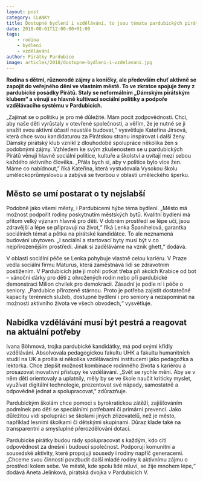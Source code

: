 ```yaml
---
layout: post
category: CLANKY
title: Dostupné bydlení i vzdělávání, to jsou témata pardubických pirátek
date: 2018-08-01T12:00:00+01:00
tags:
    - rodina
    - bydlení
    - vzdělávání
author: Pirátky Pardubice
image: articles/2018/dostupne-bydleni-i-vzdelavani.jpg
---
```


**Rodina s dětmi, různorodé zájmy a koníčky, ale především chuť aktivně se zapojit
do veřejného dění ve vlastním městě. To ve zkratce spojuje ženy z pardubické
posádky Pirátů. Staly se neformálním „Dámským pirátským klubem“ a věnují se
hlavně kultivaci sociální politiky a podpoře vzdělávacího systému v Pardubicích.**


„Zajímat se o politiku je pro mě důležité. Mám pocit zodpovědnosti. Chci, aby
naše děti vyrůstaly v otevřené společnosti, a věřím, že je nutné se ji snažit
svou aktivní účastí neustále budovat,“ vysvětluje Kateřina Jirsová, která chce
svou kandidaturou za Pirátskou stranu inspirovat i další ženy. Dámský pirátský
klub vznikl z dlouhodobé spolupráce několika žen s podobnými zájmy. Vzhledem ke
svým zkušenostem se u pardubických Pirátů věnují hlavně sociální politice,
kultuře a školství a uvítají mezi sebou každého aktivního člověka. „Přála bych
si, aby v politice bylo více žen. Máme co nabídnout,” říká Kateřina, která
vystudovala Vysokou školu uměleckoprůmyslovou a zabývá se tvorbou v oblasti
uměleckého šperku.

## Město se umí postarat o ty nejslabší

Podobně jako všemi městy, i Pardubicemi hýbe téma bydlení. „Město má možnost
podpořit rodiny poskytnutím městských bytů. Kvalitní bydlení má přitom velký
význam hlavně pro děti. V dobrém prostředí se lépe učí, jsou zdravější a lépe se
připravují na život,“ říká Lenka Španihelová, garantka sociálních témat a pětka
na pirátské kandidátce. To ale neznamená budování ubytoven. „I sociální a
startovací byty musí být v co nejpřirozenějším prostředí. Jinak si zaděláváme na
vznik ghett,“ dodává.

V oblasti sociální péče se Lenka pohybuje vlastně celou kariéru. V Praze vedla
sociální firmu Maturus, která zaměstnává lidi se zdravotním postižením. V
Pardubicích jste ji mohli potkat třeba při akcích Krabice od bot – vánoční dárky
pro děti z ohrožených rodin nebo při pardubické demonstraci Milion chvilek pro
demokracii. Zásadní je podle ní i péče o seniory. „Pardubice přirozeně stárnou.
Proto je potřeba zajistit dostatečné kapacity terénních služeb, dostupné bydlení
i pro seniory a nezapomínat na možnosti aktivního života ve všech obvodech,“
vysvětluje.

## Nabídka vzdělávání musí být pestrá a reagovat na aktuální potřeby

Ivana Böhmová, trojka pardubické kandidátky, má pod svými křídly vzdělávání.
Absolvovala pedagogickou fakultu UHK a fakultu humanitních studií na UK a prošla
si několika vzdělávacími institucemi jako pedagožka a lektorka. Chce zlepšit
možnost kombinace rodinného života s kariérou a prosazovat inovativní přístupy
ke vzdělávání. „Svět se rychle mění. Aby se v něm děti orientovaly a uplatnily,
měly by se ve škole naučit kriticky myslet, využívat digitální technologie,
prezentovat své nápady, samostatně a odpovědně jednat a spolupracovat,”
zdůrazňuje.

Pardubickým školám chce pomoci s byrokratickou zátěží, zajišťováním podmínek pro
děti se speciálními potřebami či primární prevencí. Jako důležitou vidí
spolupráci se školami jiných zřizovatelů, než je město, například lesními školkami
či dětskými skupinami. Důraz klade také na transparentní a smysluplné přerozdělování
dotací.

Pardubické pirátky budou rády spolupracovat s každým, kdo cítí odpovědnost za
dnešní i budoucí společnost. Podporují komunitní a sousedské aktivity, které
propojují sousedy i rodiny napříč generacemi. „Chceme svou činností povzbudit
další mladé rodiny k aktivnímu zájmu o prostředí kolem sebe. Ve městě, kde spolu
lidé mluví, se žije mnohem lépe,“ dodává Aneta Jelínková, pirátská dvojka v
Pardubicích V.
